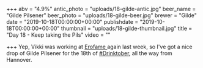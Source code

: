 +++
abv = "4.9%"
antic_photo = "uploads/18-gilde-antic.jpg"
beer_name = "Gilde Pilsener"
beer_photo = "uploads/18-gilde-beer.jpg"
brewer = "Gilde"
date = "2019-10-18T00:00:00+00:00"
publishdate = "2019-10-18T00:00:00+00:00"
thumbnail = "uploads/18-gilde-thumbnail.jpg"
title = "Day 18 - Keep taking the Pils"
video = ""

+++
Yep, Vikki was working at [Erofame ](https://www.erofame.eu/)again last week, so I've got a nice drop of Gilde Pilsener for the 18th of [#Drinktober](https://www.facebook.com/hashtag/drinktober?source=feed_text&epa=HASHTAG), all the way from Hannover.